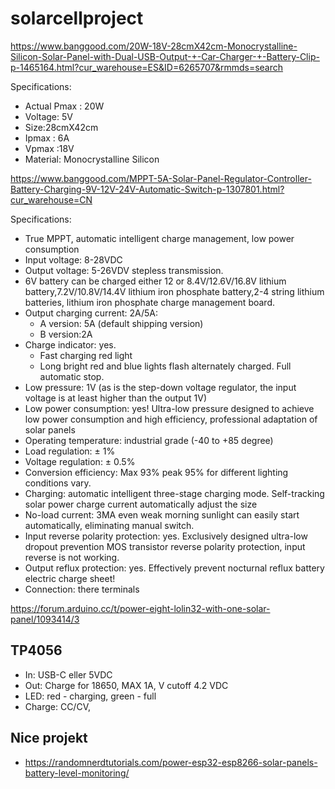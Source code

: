# solarcellproject

https://www.banggood.com/20W-18V-28cmX42cm-Monocrystalline-Silicon-Solar-Panel-with-Dual-USB-Output-+-Car-Charger-+-Battery-Clip-p-1465164.html?cur_warehouse=ES&ID=6265707&rmmds=search

Specifications:

* Actual Pmax : 20W
* Voltage: 5V
* Size:28cmX42cm
* Ipmax : 6A
* Vpmax :18V 
* Material: Monocrystalline Silicon


https://www.banggood.com/MPPT-5A-Solar-Panel-Regulator-Controller-Battery-Charging-9V-12V-24V-Automatic-Switch-p-1307801.html?cur_warehouse=CN

Specifications:

* True MPPT, automatic intelligent charge management, low power consumption
* Input voltage: 8-28VDC
* Output voltage: 5-26VDV stepless transmission.
* 6V battery can be charged either 12 or 8.4V/12.6V/16.8V lithium battery,7.2V/10.8V/14.4V lithium iron phosphate battery,2-4 string lithium batteries, lithium iron phosphate charge management board.
* Output charging current: 2A/5A:
  * A version: 5A (default shipping version)
  * B version:2A 
* Charge indicator: yes.
  * Fast charging red light
  * Long bright red and blue lights flash alternately charged. Full automatic stop.
* Low pressure: 1V (as is the step-down voltage regulator, the input voltage is at least higher than the output 1V)
* Low power consumption: yes! Ultra-low pressure designed to achieve low power consumption and high efficiency, professional adaptation of solar panels
* Operating temperature: industrial grade (-40 to +85 degree)
* Load regulation: ± 1%
* Voltage regulation: ± 0.5%
* Conversion efficiency: Max 93% peak 95% for different lighting conditions vary.
* Charging: automatic intelligent three-stage charging mode. Self-tracking solar power charge current automatically adjust the size
* No-load current: 3MA even weak morning sunlight can easily start automatically, eliminating manual switch.
* Input reverse polarity protection: yes. Exclusively designed ultra-low dropout prevention MOS transistor reverse polarity protection, input reverse is not working.
* Output reflux protection: yes. Effectively prevent nocturnal reflux battery electric charge sheet!
* Connection: there terminals


https://forum.arduino.cc/t/power-eight-lolin32-with-one-solar-panel/1093414/3

## TP4056

* In: USB-C eller 5VDC
* Out: Charge for 18650, MAX 1A, V cutoff 4.2 VDC
* LED: red - charging, green - full
* Charge: CC/CV,

## Nice projekt

* https://randomnerdtutorials.com/power-esp32-esp8266-solar-panels-battery-level-monitoring/  

